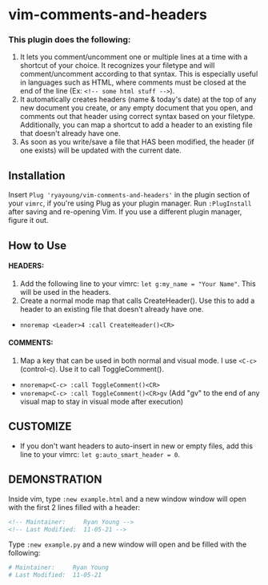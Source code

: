 # vim-comments-and-headers

### This plugin does the following:
1. It lets you comment/uncomment one or multiple lines at a time with a shortcut of your choice. It recognizes your filetype and will comment/uncomment according to that syntax. This is especially useful in languages such as HTML, where comments must be closed at the end of the line (Ex: ```<!-- some html stuff -->```).
2. It automatically creates headers (name & today's date) at the top of any new document you create, or any empty document that you open, and comments out that header using correct syntax based on your filetype. Additionally, you can map a shortcut to add a header to an existing file that doesn't already have one.
3. As soon as you write/save a file that HAS been modified, the header (if one exists) will be updated with the current date.

## Installation
Insert ```Plug 'ryayoung/vim-comments-and-headers'``` in the plugin section of your ```vimrc```, if you're using Plug as your plugin manager. Run ```:PlugInstall``` after saving and re-opening Vim. If you use a different plugin manager, figure it out.
## How to Use
#### HEADERS:
1. Add the following line to your vimrc: ```let g:my_name = "Your Name"```. This will be used in the headers.
2. Create a normal mode map that calls CreateHeader(). Use this to add a header to an existing file that doesn't already have one.
- ```nnoremap <Leader>4 :call CreateHeader()<CR>```
#### COMMENTS:
1. Map a key that can be used in both normal and visual mode. I use ```<C-c>``` (control-c). Use it to call ToggleComment().
- ```nnoremap<C-c> :call ToggleComment()<CR>```
- ```vnoremap<C-c> :call ToggleComment()<CR>gv``` (Add "gv" to the end of any visual map to stay in visual mode after execution)
## CUSTOMIZE
- If you don't want headers to auto-insert in new or empty files, add this line to your vimrc: ```let g:auto_smart_header = 0```.

## DEMONSTRATION
Inside vim, type ```:new example.html``` and a new window window will open with the first 2 lines filled with a header:
```html
<!-- Maintainer:     Ryan Young -->
<!-- Last Modified:  11-05-21 -->
```
Type ```:new example.py``` and a new window will open and be filled with the following:
```python
# Maintainer:     Ryan Young
# Last Modified:  11-05-21
```

